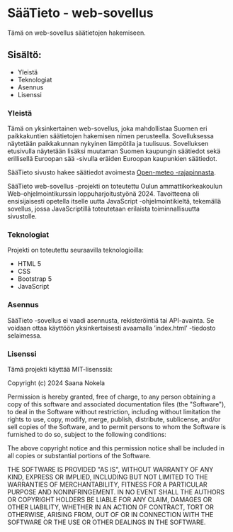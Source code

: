 # SääTieto - web-sovellus

Tämä on web-sovellus säätietojen hakemiseen.

## Sisältö:

* Yleistä
* Teknologiat
* Asennus
* Lisenssi

### Yleistä

Tämä on yksinkertainen web-sovellus, joka mahdollistaa Suomen eri paikkakuntien säätietojen hakemisen nimen perusteella.  Sovelluksessa näytetään paikkakunnan nykyinen lämpötila ja tuulisuus. Sovelluksen etusivulla näytetään lisäksi muutaman Suomen kaupungin säätiedot sekä erillisellä Euroopan sää -sivulla eräiden Euroopan kaupunkien säätiedot.

SääTieto sivusto hakee säätiedot avoimesta [Open-meteo -rajapinnasta](https://open-meteo.com/).

SääTieto web-sovellus -projekti on toteutettu Oulun ammattikorkeakoulun Web-ohjelmointikurssin loppuharjoitustyönä 2024. Tavoitteena oli ensisijaisesti opetella itselle uutta JavaScript -ohjelmointikieltä, tekemällä sovellus, jossa JavaScriptillä toteutetaan erilaista toiminnallisuutta sivustolle.


### Teknologiat

Projekti on toteutettu seuraavilla teknologioilla:

* HTML 5
* CSS
* Bootstrap 5
* JavaScript

### Asennus

SääTieto -sovellus ei vaadi asennusta, rekisteröintiä tai API-avainta. Se voidaan ottaa käyttöön yksinkertaisesti avaamalla ’index.html’ -tiedosto selaimessa.

### Lisenssi

Tämä projekti käyttää MIT-lisenssiä:

Copyright (c) 2024 Saana Nokela
 
 Permission is hereby granted, free of charge, to any person obtaining
 a copy of this software and associated documentation files (the
 "Software"), to deal in the Software without restriction, including
 without limitation the rights to use, copy, modify, merge, publish,
 distribute, sublicense, and/or sell copies of the Software, and to
 permit persons to whom the Software is furnished to do so, subject to
 the following conditions:
 
 The above copyright notice and this permission notice shall be included
 in all copies or substantial portions of the Software.
 
 THE SOFTWARE IS PROVIDED "AS IS", WITHOUT WARRANTY OF ANY KIND,
 EXPRESS OR IMPLIED, INCLUDING BUT NOT LIMITED TO THE WARRANTIES OF
 MERCHANTABILITY, FITNESS FOR A PARTICULAR PURPOSE AND NONINFRINGEMENT.
 IN NO EVENT SHALL THE AUTHORS OR COPYRIGHT HOLDERS BE LIABLE FOR ANY
 CLAIM, DAMAGES OR OTHER LIABILITY, WHETHER IN AN ACTION OF CONTRACT,
 TORT OR OTHERWISE, ARISING FROM, OUT OF OR IN CONNECTION WITH THE
 SOFTWARE OR THE USE OR OTHER DEALINGS IN THE SOFTWARE.
